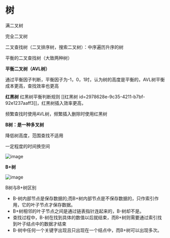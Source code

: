 # 树
满二叉树 

完全二叉树 

二叉查找树（二叉排序树，搜索二叉树）：中序遍历升序的树



平衡的二叉查找树（大致两种树）

**平衡二叉树（AVL树）**

通过平衡因子判断，平衡因子为-1，0，1时，认为树的高度是平衡的，AVL树平衡成本更高，查找效率也更高

**红黑树** 
红黑树平衡判断规则 [[红黑树 id=2978628e-9c35-4211-b7bf-92e1237aaff3]]，红黑树插入效率更高，



频繁查找时使用AVL树，频繁插入删除时使用红黑树



**B树：是一种多叉树**

降低树高度，范围查找不适用

一定程度的时间换空间

![image](images/b1.png)





**B+树**

![image](images/b+.png)







B树与B+树区别

* B-树内部节点是保存数据的;而B+树内部节点是不保存数据的，只作索引作用，它的叶子节点才保存数据。
* B+树相邻的叶子节点之间是通过链表指针连起来的，B-树却不是。
* 查找过程中，B-树在找到具体的数值以后就结束，而B+树则需要通过索引找到叶子结点中的数据才结束
* B-树中任何一个关键字出现且只出现在一个结点中，而B+树可以出现多次。